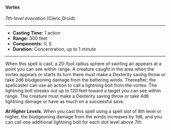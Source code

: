 #### Vortex
*7th-level evocation* (Cleric,Druid)
___
- **Casting Time:** 1 action
- **Range:** 300 feet
- **Components:** V, S
- **Duration:** Concentration, up to 1 minute
---
When this spell is cast, a 20-foot radius sphere of
swirling air appears at a point you can see within
range. A creature caught in the area when the
vortex appears or starts its turn there must make a
Dexterity saving throw or take 2d6 bludgeoning
damage from the battering winds.
Thereafter, the spellcaster can use an action to
call a lightning bolt from the vortex. The lightning
bolt streaks out up to 120 feet toward a target you
can see within range. The creature must make a
Dexterity saving throw or take 4d6 lightning
damage or have as much on a successful save.

***At Higher Levels.***  When you cast this spell using
a spell slot of 8th level or higher, the bludgeoning
damage from the winds increases by 1d6, and you
can call one additional lightning bolt for each slot
level above 7th.
